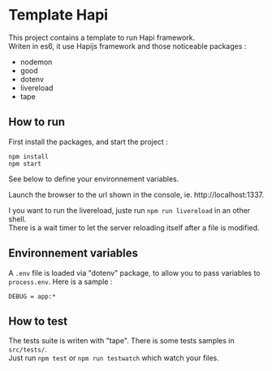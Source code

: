 # Template Hapi

This project contains a template to run Hapi framework.  
Writen in es6, it use Hapijs framework and those noticeable packages :
- nodemon
- good
- dotenv
- livereload
- tape

## How to run

First install the packages, and start the project :

```
npm install
npm start
```

See below to define your environnement variables.

Launch the browser to the url shown in the console, ie. http://localhost:1337.

I you want to run the livereload, juste run `npm run livereload` in an other shell.  
There is a wait timer to let the server reloading itself after a file is modified.

## Environnement variables

A `.env` file is loaded via "dotenv" package, to allow you to pass variables
to `process.env`. Here is a sample :

```
DEBUG = app:*
```

## How to test

The tests suite is writen with "tape". There is some tests samples in `src/tests/`.  
Just run `npm test` or `npm run testwatch` which watch your files.
